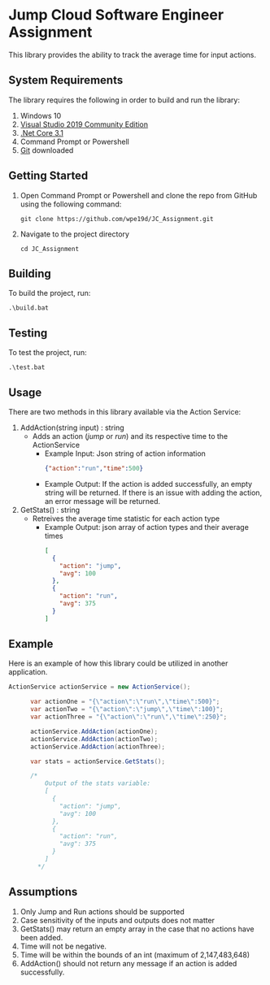 # Jump Cloud Software Engineer Assignment
This library provides the ability to track the average time for input actions.

## System Requirements
The library requires the following in order to build and run the library:  
1. Windows 10
2. [Visual Studio 2019 Community Edition](https://visualstudio.microsoft.com/downloads/)
3. [.Net Core 3.1](https://dotnet.microsoft.com/download/dotnet/3.1)
4. Command Prompt or Powershell
5. [Git](https://git-scm.com/downloads) downloaded

## Getting Started
1. Open Command Prompt or Powershell and clone the repo from GitHub using the following command:
    ```
    git clone https://github.com/wpe19d/JC_Assignment.git
    ```
2. Navigate to the project directory
    ```
    cd JC_Assignment
    ```
## Building
To build the project, run:
```
.\build.bat
```

## Testing
To test the project, run:
```
.\test.bat
```
## Usage
There are two methods in this library available via the Action Service:
1. AddAction(string input) : string
    - Adds an action (*jump* or *run*) and its respective time to the ActionService
        - Example Input: Json string of action information
          ```json
          {"action":"run","time":500}
          ```
        - Example Output: If the action is added successfully, an empty string will be returned.  If there is an issue with adding the action, an error message will be returned.
2. GetStats() : string
    - Retreives the average time statistic for each action type
      - Example Output: json array of action types and their average times
          ```json
          [
            {
              "action": "jump",
              "avg": 100
            },
            {
              "action": "run",
              "avg": 375
            }
          ]
          ```

## Example
Here is an example of how this library could be utilized in another application.
```csharp
ActionService actionService = new ActionService();

      var actionOne = "{\"action\":\"run\",\"time\":500}";
      var actionTwo = "{\"action\":\"jump\",\"time\":100}";
      var actionThree = "{\"action\":\"run\",\"time\":250}";

      actionService.AddAction(actionOne);
      actionService.AddAction(actionTwo);
      actionService.AddAction(actionThree);

      var stats = actionService.GetStats();

      /*
          Output of the stats variable: 
          [
            {
              "action": "jump",
              "avg": 100
            },
            {
              "action": "run",
              "avg": 375
            }
          ]
        */
```

## Assumptions
1. Only Jump and Run actions should be supported
2. Case sensitivity of the inputs and outputs does not matter
3. GetStats() may return an empty array in the case that no actions have been added.
4. Time will not be negative.
5. Time will be within the bounds of an int (maximum of 2,147,483,648)
6. AddAction() should not return any message if an action is added successfully.